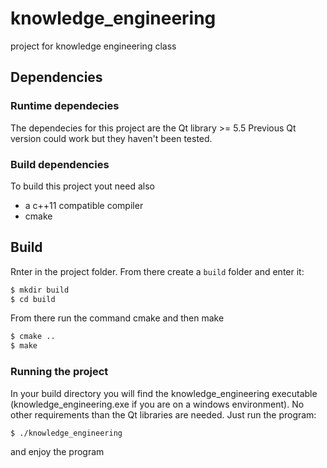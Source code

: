 # knowledge_engineering
project for knowledge engineering class

## Dependencies
### Runtime dependecies
The dependecies for this project are the Qt library >= 5.5
Previous Qt version could work but they haven't been tested.

### Build dependencies
To build this project yout need also
* a c++11 compatible compiler
* cmake

## Build
Rnter in the project folder. From there create a `build` folder and enter it:
```bash
$ mkdir build
$ cd build
```

From there run the command cmake and then make
```bash
$ cmake ..
$ make
```

### Running the project
In your build directory you will find the knowledge_engineering executable (knowledge_engineering.exe if you are on a windows environment). No other requirements than the Qt libraries are needed. Just run the program:
```bash
$ ./knowledge_engineering
```

and enjoy the program
